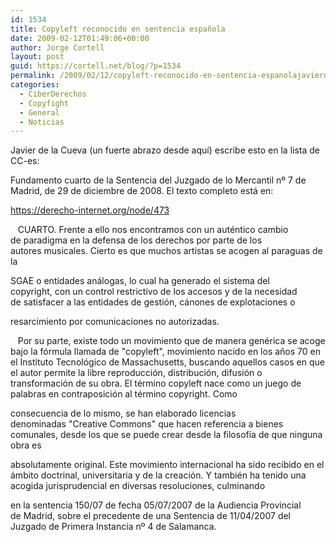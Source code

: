 ```yaml
---
id: 1534
title: Copyleft reconocido en sentencia española
date: 2009-02-12T01:49:06+00:00
author: Jorge Cortell
layout: post
guid: https://cortell.net/blog/?p=1534
permalink: /2009/02/12/copyleft-reconocido-en-sentencia-espanolajavierde/
categories:
  - CiberDerechos
  - Copyfight
  - General
  - Noticias
---
```

Javier de la Cueva (un fuerte abrazo desde aquí) escribe esto en la lista de CC-es:

Fundamento cuarto de la Sentencia del Juzgado de lo Mercantil nº 7 de Madrid, de 29 de diciembre de 2008. El texto completo está en:

<https://derecho-internet.org/node/473>

   CUARTO. Frente a ello nos encontramos con un auténtico cambio de paradigma en la defensa de los derechos por parte de los autores musicales. Cierto es que muchos artistas se acogen al paraguas de la
  
SGAE o entidades análogas, lo cual ha generado el sistema del copyright, con un control restrictivo de los accesos y de la necesidad de satisfacer a las entidades de gestión, cánones de explotaciones o
  
resarcimiento por comunicaciones no autorizadas.

   Por su parte, existe todo un movimiento que de manera genérica se acoge bajo la fórmula llamada de "copyleft", movimiento nacido en los años 70 en el Instituto Tecnológico de Massachusetts, buscando aquellos casos en que el autor permite la libre reproducción, distribución, difusión o transformación de su obra. El término copyleft nace como un juego de palabras en contraposición al término copyright. Como
  
consecuencia de lo mismo, se han elaborado licencias denominadas "Creative Commons" que hacen referencia a bienes comunales, desde los que se puede crear desde la filosofía de que ninguna obra es
  
absolutamente original. Este movimiento internacional ha sido recibido en el ámbito doctrinal, universitaria y de la creación. Y también ha tenido una acogida jurisprudencial en diversas resoluciones, culminando
  
en la sentencia 150/07 de fecha 05/07/2007 de la Audiencia Provincial de Madrid, sobre el precedente de una Sentencia de 11/04/2007 del Juzgado de Primera Instancia nº 4 de Salamanca.